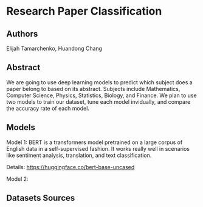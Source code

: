 # Research Paper Classification

## Authors
Elijah Tamarchenko, Huandong Chang

## Abstract
We are going to use deep learning models to predict which subject does a paper belong to based on its abstract. Subjects include Mathematics, Computer Science, Physics, Statistics, Biology, and Finance. We plan to use two models to train our dataset, tune each model invidually, and compare the accuracy rate of each model.


## Models

Model 1: BERT is a transformers model pretrained on a large corpus of English data in a self-supervised fashion. It works really well in scenarios like sentiment analysis, translation, and text classification. 

Details: https://huggingface.co/bert-base-uncased

Model 2:

## Datasets Sources
